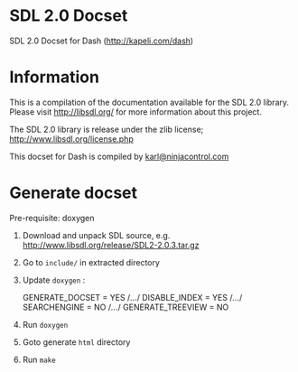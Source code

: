SDL 2.0 Docset
==============

SDL 2.0 Docset for Dash (http://kapeli.com/dash)

# Information

This is a compilation of the documentation available for the SDL 2.0 library. Please visit http://libsdl.org/
for more information about this project.

The SDL 2.0 library is release under the zlib license; http://www.libsdl.org/license.php

This docset for Dash is compiled by <karl@ninjacontrol.com>

# Generate docset

Pre-requisite: doxygen

1. Download and unpack SDL source, e.g. http://www.libsdl.org/release/SDL2-2.0.3.tar.gz
2. Go to ``include/`` in extracted directory
3. Update ``doxygen`` :


      GENERATE_DOCSET   = YES
      /*...*/
      DISABLE_INDEX     = YES
      /*...*/
      SEARCHENGINE      = NO
      /*...*/
      GENERATE_TREEVIEW = NO

4. Run ``doxygen``
5. Goto generate ``html`` directory
6. Run ``make``
